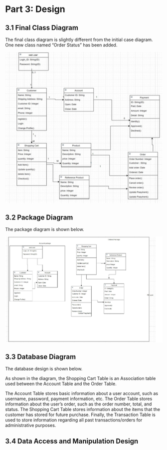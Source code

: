 # Part 3: Design

## 3.1 Final Class Diagram

The final class diagram is slightly different from the initial case diagram. One new class named “Order Status” has been added.

![](./Final%20Class%20Diagram.jpg)

##

## 3.2 Package Diagram

The package diagram is shown below.

![](./The%20package%20diagram.png)
## 3.3 Database Diagram

The database design is shown below.

As shown in the diagram, the Shopping Cart Table is an Association table used between the Account Table and the Order Table.

The Account Table stores basic information about a user account, such as username, password, payment information, etc. The Order Table stores information about the user’s order, such as the order number, total, and status. The Shopping Cart Table stores information about the items that the customer has stored for future purchase. Finally, the Transaction Table is used to store information regarding all past transactions/orders for administrative purposes.


## 3.4 Data Access and Manipulation Design

